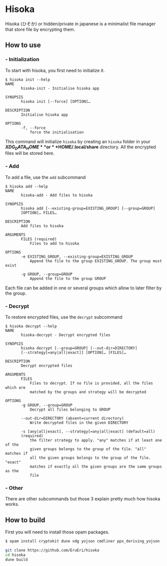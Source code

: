 # Hisoka

Hisoka (ひそか) or hidden/private in japanese is a minimalist file manager that store file by encrypting them.

## How to use

### - **Initialization**

To start with hisoka, you first need to initialize it.

```
$ hisoka init --help
NAME
       hisoka-init - Initialise hisoka app

SYNOPSIS
       hisoka init [--force] [OPTION]…

DESCRIPTION
       Initialise hisoka app

OPTIONS
       -f, --force
           force the initialisation
```
This command will initialize ```hisoka``` by creating an ```hisoka``` folder in your **$XDG_DATA_HOME** or **$HOME/.local/share** directory.
All the encrypted files will be stored here.


### - **Add**
To add a file, use the ```add``` subcommand
```
$ hisoka add --help
NAME
       hisoka-add - Add files to hisoka

SYNOPSIS
       hisoka add [--existing-group=EXISTING_GROUP] [--group=GROUP]
       [OPTION]… FILES…

DESCRIPTION
       Add files to hisoka

ARGUMENTS
       FILES (required)
           Files to add to hisoka

OPTIONS
       -e EXISTING_GROUP, --existing-group=EXISTING_GROUP
           Append the file to the group EXISTING_GROUP. The group must exist

       -g GROUP, --group=GROUP
           Append the file to the group GROUP
```

Each file can be added in one or several groups which allow to later filter by the group.

### - **Decrypt**
To restore encrypted files, use the ```decrypt``` subcommand
```
$ hisoka decrypt --help
NAME
       hisoka-decrypt - Decrypt encrypted files

SYNOPSIS
       hisoka decrypt [--group=GROUP] [--out-dir=DIRECTORY]
       [--strategy[=any|all|exact]] [OPTION]… [FILES]…

DESCRIPTION
       Decrypt encrypted files

ARGUMENTS
       FILES
           Files to decrypt. If no file is provided, all the files which are
           matched by the groups and strategy will be decrypted

OPTIONS
       -g GROUP, --group=GROUP
           Decrypt all files belonging to GROUP

       --out-dir=DIRECTORY (absent=current directory)
           Write decrypted files in the given DIRECTORY

       -s [any|all|exact], --strategy[=any|all|exact] (default=all)
       (required)
           the filter strategy to apply. "any" matches if at least one of the
           given groups belongs to the group of the file. "all" matches if
           all the given groups belongs to the group of the file. "exact"
           matches if exactly all the given groups are the same groups as the
           file
```

### - **Other**
There are other subcommands but those 3 explain pretty much how hisoka works.


## How to build
First you will need to install those opam packages.
```sh
$ opam install cryptokit dune xdg yojson cmdliner ppx_deriving_yojson
```

```sh
git clone https://github.com/EruEri/hisoka
cd hisoka
dune build
```


